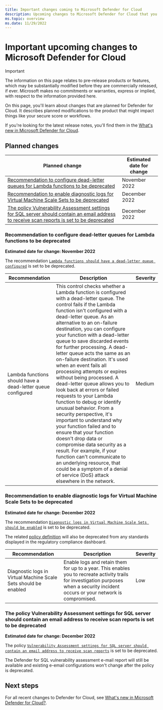 ```yaml
---
title: Important changes coming to Microsoft Defender for Cloud
description: Upcoming changes to Microsoft Defender for Cloud that you might need to be aware of and for which you might need to plan 
ms.topic: overview
ms.date: 11/29/2022
---
```


# Important upcoming changes to Microsoft Defender for Cloud

> [!IMPORTANT]
> The information on this page relates to pre-release products or features, which may be substantially modified before they are commercially released, if ever. Microsoft makes no commitments or warranties, express or implied, with respect to the information provided here.

On this page, you'll learn about changes that are planned for Defender for Cloud. It describes planned modifications to the product that might impact things like your secure score or workflows.

If you're looking for the latest release notes, you'll find them in the [What's new in Microsoft Defender for Cloud](release-notes.md).

## Planned changes

| Planned change | Estimated date for change |
|--|--|
| [Recommendation to configure dead-letter queues for Lambda functions to be deprecated](#recommendation-to-configure-dead-letter-queues-for-lambda-functions-to-be-deprecated) | November 2022 |
| [Recommendation to enable diagnostic logs for Virtual Machine Scale Sets to be deprecated](#recommendation-to-enable-diagnostic-logs-for-virtual-machine-scale-sets-to-be-deprecated) | December 2022 |
| [The policy Vulnerability Assessment settings for SQL server should contain an email address to receive scan reports is set to be deprecated](#the-policy-vulnerability-assessment-settings-for-sql-server-should-contain-an-email-address-to-receive-scan-reports-is-set-to-be-deprecated) | December 2022 |

### Recommendation to configure dead-letter queues for Lambda functions to be deprecated

**Estimated date for change: November 2022**

The recommendation [`Lambda functions should have a dead-letter queue configured`](https://portal.azure.com/#view/Microsoft_Azure_Security/AwsRecommendationDetailsBlade/assessmentKey/dcf10b98-798f-4734-9afd-800916bf1e65/showSecurityCenterCommandBar~/false) is set to be deprecated.

| Recommendation | Description | Severity |
|--|--|--|
| Lambda functions should have a dead-letter queue configured | This control checks whether a Lambda function is configured with a dead-letter queue. The control fails if the Lambda function isn't configured with a dead-letter queue. As an alternative to an on-failure destination, you can configure your function with a dead-letter queue to save discarded events for further processing. A dead-letter queue acts the same as an on-failure destination. It's used when an event fails all processing attempts or expires without being processed. A dead-letter queue allows you to look back at errors or failed requests to your Lambda function to debug or identify unusual behavior. From a security perspective, it's important to understand why your function failed and to ensure that your function doesn't drop data or compromise data security as a result. For example, if your function can't communicate to an underlying resource, that could be a symptom of a denial of service (DoS) attack elsewhere in the network. | Medium |

### Recommendation to enable diagnostic logs for Virtual Machine Scale Sets to be deprecated

**Estimated date for change: December 2022**

The recommendation [`Diagnostic logs in Virtual Machine Scale Sets should be enabled`](https://portal.azure.com/#view/Microsoft_Azure_Security/GenericRecommendationDetailsBlade/assessmentKey/961eb649-3ea9-f8c2-6595-88e9a3aeedeb/showSecurityCenterCommandBar~/false) is set to be deprecated. 

The related [policy definition](https://portal.azure.com/#view/Microsoft_Azure_Policy/PolicyDetailBlade/definitionId/%2Fproviders%2FMicrosoft.Authorization%2FpolicyDefinitions%2F7c1b1214-f927-48bf-8882-84f0af6588b1) will also be deprecated from any standards displayed in the regulatory compliance dashboard. 

| Recommendation | Description | Severity |
|--|--|--|
| Diagnostic logs in Virtual Machine Scale Sets should be enabled | Enable logs and retain them for up to a year. This enables you to recreate activity trails for investigation purposes when a security incident occurs or your network is compromised. | Low |

### The policy Vulnerability Assessment settings for SQL server should contain an email address to receive scan reports is set to be deprecated 

**Estimated date for change: December 2022**

The policy [`Vulnerability Assessment settings for SQL server should contain an email address to receive scan reports`](https://ms.portal.azure.com/#view/Microsoft_Azure_Policy/PolicyDetailBlade/definitionId/%2Fproviders%2FMicrosoft.Authorization%2FpolicyDefinitions%2F057d6cfe-9c4f-4a6d-bc60-14420ea1f1a9) is set to be deprecated. 

The Defender for SQL vulnerability assessment e-mail report will still be available and existing e-email configurations won't change after the policy is deprecated.

## Next steps

For all recent changes to Defender for Cloud, see [What's new in Microsoft Defender for Cloud?](release-notes.md).
